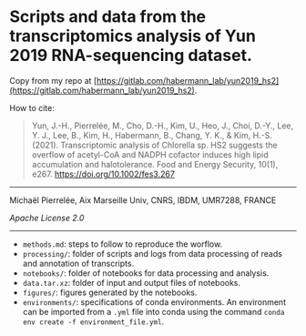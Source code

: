 # Scripts and data from the transcriptomics analysis of Yun 2019 RNA-sequencing dataset.

Copy from my repo at [https://gitlab.com/habermann_lab/yun2019_hs2](https://gitlab.com/habermann_lab/yun2019_hs2).

How to cite:

> Yun, J.-H., Pierrelée, M., Cho, D.-H., Kim, U., Heo, J., Choi, D.-Y., Lee, Y. J., Lee, B., Kim, H., Habermann, B., Chang, Y. K., & Kim, H.-S. (2021). Transcriptomic analysis of Chlorella sp. HS2 suggests the overflow of acetyl-CoA and NADPH cofactor induces high lipid accumulation and halotolerance. Food and Energy Security, 10(1), e267. <https://doi.org/10.1002/fes3.267>

---

Michaël Pierrelée, Aix Marseille Univ, CNRS, IBDM, UMR7288, FRANCE

*Apache License 2.0*

---

* `methods.md`: steps to follow to reproduce the worflow.
* `processing/`: folder of scripts and logs from data processing of reads and annotation of transcripts.
* `notebooks/`: folder of notebooks for data processing and analysis.
* `data.tar.xz`: folder of input and output files of notebooks.
* `figures/`: figures generated by the notebooks.
* `environments/`: specifications of conda environments. An environment can be imported from a `.yml` file into conda using the command `conda env create -f environment_file.yml`.